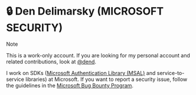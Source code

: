 # 🔒 Den Delimarsky (MICROSOFT SECURITY)

>[!NOTE]
>This is a work-only account. If you are looking for my personal account and related contributions, look at [@dend](https://github.com/dend).

I work on SDKs ([Microsoft Authentication Library (MSAL)](https://msal.dev) and service-to-service libraries) at Microsoft. If you want to report a security issue, follow the guidelines in the [Microsoft Bug Bounty Program](https://www.microsoft.com/msrc/bounty).

